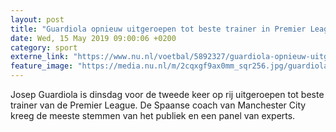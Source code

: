 ```yaml
---
layout: post
title: "Guardiola opnieuw uitgeroepen tot beste trainer in Premier League"
date: Wed, 15 May 2019 09:00:06 +0200
category: sport
externe_link: "https://www.nu.nl/voetbal/5892327/guardiola-opnieuw-uitgeroepen-tot-beste-trainer-in-premier-league.html"
feature_image: "https://media.nu.nl/m/2cqxgf9ax0mm_sqr256.jpg/guardiola-opnieuw-uitgeroepen-tot-beste-trainer-in-premier-league.jpg"
---
```


Josep Guardiola is dinsdag voor de tweede keer op rij uitgeroepen tot beste trainer van de Premier League. De Spaanse coach van Manchester City kreeg de meeste stemmen van het publiek en een panel van experts.
